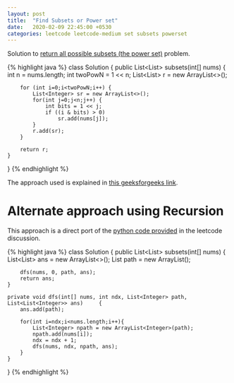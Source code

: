 ```yaml
---
layout: post
title:  "Find Subsets or Power set"
date:   2020-02-09 22:45:00 +0530
categories: leetcode leetcode-medium set subsets powerset
---
```


Solution to [return all possible subsets (the power set)][leetcode] problem.

{% highlight java %}
class Solution {
    public List<List<Integer>> subsets(int[] nums) {
        int n = nums.length;
        int twoPowN = 1 << n;
        List<List<Integer>> r = new ArrayList<>();
        
        for (int i=0;i<twoPowN;i++) {
            List<Integer> sr = new ArrayList<>();
            for(int j=0;j<n;j++) {
                int bits = 1 << j;
                if ((i & bits) > 0)
                    sr.add(nums[j]);
            }
            r.add(sr);
        }
        
        return r;
    }
    
}
{% endhighlight %}

The approach used is explained in [this geeksforgeeks link][approach].

# Alternate approach using Recursion

This approach is a direct port of the [python code provided][alt-approach-1] in the leetcode discussion.

{% highlight java %}
class Solution {
    public List<List<Integer>> subsets(int[] nums) {
        List<List<Integer>> ans = new ArrayList<>();
        List<Integer> path = new ArrayList<Integer>();

        dfs(nums, 0, path, ans);
        return ans;
    }
    
    private void dfs(int[] nums, int ndx, List<Integer> path, List<List<Integer>> ans)     {
        ans.add(path);

        for(int i=ndx;i<nums.length;i++){
            List<Integer> npath = new ArrayList<Integer>(path);
            npath.add(nums[i]);
            ndx = ndx + 1;
            dfs(nums, ndx, npath, ans);
        }
    }
    
}
{% endhighlight %}


[leetcode]: https://leetcode.com/problems/subsets/
[approach]: https://www.geeksforgeeks.org/finding-all-subsets-of-a-given-set-in-java/
[alt-approach-1]: https://leetcode.com/problems/subsets-ii/discuss/485407/python-easy-understanding-method
